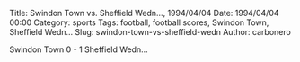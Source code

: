 Title: Swindon Town vs. Sheffield Wedn…, 1994/04/04
Date: 1994/04/04 00:00
Category: sports
Tags: football, football scores, Swindon Town, Sheffield Wedn…
Slug: swindon-town-vs-sheffield-wedn
Author: carbonero


Swindon Town 0 - 1 Sheffield Wedn…
